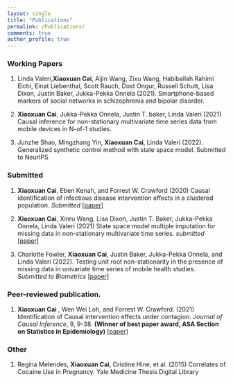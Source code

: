 ```yaml
---
layout: single
title: "Publications"
permalink: /Publications/
comments: true
author_profile: true
---
```


### Working Papers

1. Linda Valeri,**Xiaoxuan Cai**, Aijin Wang, Zixu Wang, Habiballah Rahimi Eichi, Einat Liebenthal, Scott Rauch, Dost Ongur, Russell Schutt, Lisa Dixon, Justin Baker, Jukka-Pekka Onnela (2021). Smartphone-based markers of social networks in schizophrenia and bipolar disorder.

2. **Xiaoxuan Cai**, Jukka-Pekka Onnela, Justin T. baker, Linda Valeri (2021) Causal inference for non-stationary multivariate time series data from mobile devices in N-of-1 studies.

3. Junzhe Shao, Mingzhang Yin, **Xiaoxuan Cai**, Linda Valeri (2022). Generalized synthetic control method with state space model. Submitted to NeurIPS

### Submitted

1.  **Xiaoxuan Cai**, Eben Kenah, and Forrest W. Crawford (2020) Causal identification of infectious disease intervention effects in a clustered population. *Submitted* <a href="https://arxiv.org/abs/2105.03493"> [paper] </a>

2.  **Xiaoxuan Cai**, Xinru Wang, Lisa Dixon, Justin T. Baker, Jukka-Pekka Onnela, Linda Valeri (2021) State space model multiple imputation for missing data in non-stationary multivariate time series. *submitted* <a href="https://arxiv.org/abs/2206.14343"> [paper] </a>

3. Charlotte Fowler, **Xiaoxuan Cai**, Justin Baker, Jukka-Pekka Onnela, and Linda Valeri (2022). Testing unit root non-stationarity in the presence of missing data in univariate time series of mobile health studies. *Submitted to Biometrics* <a href="https://arxiv.org/abs/2210.04998"> [paper] </a>

### Peer-reviewed publication.

1. **Xiaoxuan Cai** , Wen Wei Loh, and Forrest W. Crawford. (2021) Identification of Causal intervention effects under contagion. *Journal of Causal Inference*, 9, 9-38.  **(Winner of best paper award, ASA Section on Statistics in Epidemiology)** <a href="https://www.degruyter.com/document/doi/10.1515/jci-2019-0033/html"> [paper] </a>

### Other
1. Regina Melendes, **Xiaoxuan Cai**, Cristine Hine, et al. (2015) Correlates of Cocaine Use in Pregnancy. Yale Medicine Thesis Digital Library
